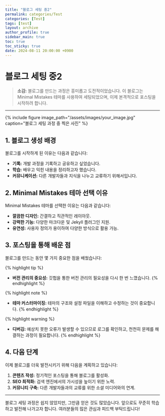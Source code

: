 ```yaml
---
title: "블로그 세팅 중2"
permalink: categories/Test
categories: [Test]
tags: [test]
layout: archive
author_profile: true
sidebar_main: true
toc: true
toc_sticky: true
date: 2024-08-11 20:00:00 +0900
---
```



# 블로그 세팅 중2

> **소감:** 블로그를 만드는 과정은 흥미롭고 도전적이었습니다. 이 블로그는 Minimal Mistakes 테마를 사용하여 세팅되었으며, 이제 본격적으로 포스팅을 시작하려 합니다.

---

{% include figure image_path="/assets/images/your_image.jpg" caption="블로그 세팅 과정 중 찍은 사진" %}

## 1. 블로그 생성 배경

블로그를 시작하게 된 이유는 다음과 같습니다:

- **기록:** 개발 과정을 기록하고 공유하고 싶었습니다.
- **학습:** 배우고 익힌 내용을 정리하고자 했습니다.
- **커뮤니케이션:** 다른 개발자들과 지식을 나누고 교류하기 위해서입니다.

## 2. Minimal Mistakes 테마 선택 이유

Minimal Mistakes 테마를 선택한 이유는 다음과 같습니다:

- **깔끔한 디자인:** 간결하고 직관적인 레이아웃.
- **강력한 기능:** 다양한 마크다운 및 Jekyll 플러그인 지원.
- **유연성:** 사용자 정의가 용이하여 다양한 방식으로 활용 가능.

## 3. 포스팅을 통해 배운 점

블로그를 만드는 동안 몇 가지 중요한 점을 배웠습니다:

{% highlight tip %}
- **버전 관리의 중요성:** 깃헙을 통한 버전 관리의 필요성을 다시 한 번 느꼈습니다.
{% endhighlight %}

{% highlight note %}
- **테마 커스터마이징:** 테마의 구조와 설정 파일을 이해하고 수정하는 것이 중요합니다.
{% endhighlight %}

{% highlight warning %}
- **디버깅:** 예상치 못한 오류가 발생할 수 있으므로 로그를 확인하고, 천천히 문제를 해결하는 과정이 필요합니다.
{% endhighlight %}

## 4. 다음 단계

이제 블로그를 더욱 발전시키기 위해 다음을 계획하고 있습니다:

1. **콘텐츠 작성:** 정기적인 포스팅을 통해 블로그를 활성화.
2. **SEO 최적화:** 검색 엔진에서의 가시성을 높이기 위한 노력.
3. **커뮤니티 구축:** 다른 개발자들과의 교류를 위한 소셜 미디어와의 연계.

---

블로그 세팅 과정은 쉽지 않았지만, 그만큼 얻은 것도 많았습니다. 앞으로도 꾸준히 학습하고 발전해 나가고자 합니다. 여러분들의 많은 관심과 피드백 부탁드립니다!
